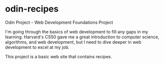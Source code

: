 # odin-recipes
Odin Project - Web Development Foundations Project

I'm going through the basics of web development to fill any gaps in my learning.  Harvard's CS50 gave me a great introduction to computer science, algorithms, and web development, but I need to dive deeper in web development to excel at my job.

This project is a basic web site that contains recipes.

